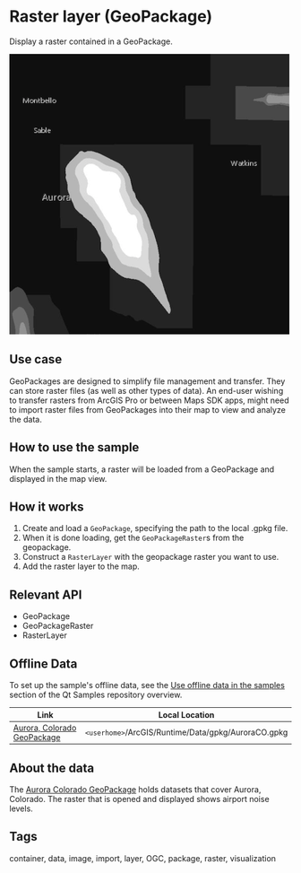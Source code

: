 # Raster layer (GeoPackage)

Display a raster contained in a GeoPackage.

![](screenshot.png)

## Use case

GeoPackages are designed to simplify file management and transfer. They can store raster files (as well as other types of data). An end-user wishing to transfer rasters from ArcGIS Pro or between Maps SDK apps, might need to import raster files from GeoPackages into their map to view and analyze the data.

## How to use the sample

When the sample starts, a raster will be loaded from a GeoPackage and displayed in the map view.

## How it works

1. Create and load a `GeoPackage`, specifying the path to the local .gpkg file.
2. When it is done loading, get the `GeoPackageRaster`s from the geopackage.
3. Construct a `RasterLayer` with the geopackage raster you want to use.
4. Add the raster layer to the map.

## Relevant API

* GeoPackage
* GeoPackageRaster
* RasterLayer

## Offline Data

To set up the sample's offline data, see the [Use offline data in the samples](https://github.com/Esri/arcgis-runtime-samples-qt#use-offline-data-in-the-samples) section of the Qt Samples repository overview.

Link | Local Location
---------|-------|
|[Aurora, Colorado GeoPackage](https://www.arcgis.com/home/item.html?id=68ec42517cdd439e81b036210483e8e7)| `<userhome>`/ArcGIS/Runtime/Data/gpkg/AuroraCO.gpkg |

## About the data

The [Aurora Colorado GeoPackage](https://www.arcgis.com/home/item.html?id=68ec42517cdd439e81b036210483e8e7) holds datasets that cover Aurora, Colorado. The raster that is opened and displayed shows airport noise levels.

## Tags

container, data, image, import, layer, OGC, package, raster, visualization
